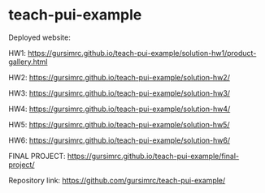 # teach-pui-example

Deployed website: 

HW1: https://gursimrc.github.io/teach-pui-example/solution-hw1/product-gallery.html

HW2: https://gursimrc.github.io/teach-pui-example/solution-hw2/

HW3: https://gursimrc.github.io/teach-pui-example/solution-hw3/

HW4: https://gursimrc.github.io/teach-pui-example/solution-hw4/

HW5: https://gursimrc.github.io/teach-pui-example/solution-hw5/

HW6: https://gursimrc.github.io/teach-pui-example/solution-hw6/

FINAL PROJECT: https://gursimrc.github.io/teach-pui-example/final-project/

Repository link: https://github.com/gursimrc/teach-pui-example/

